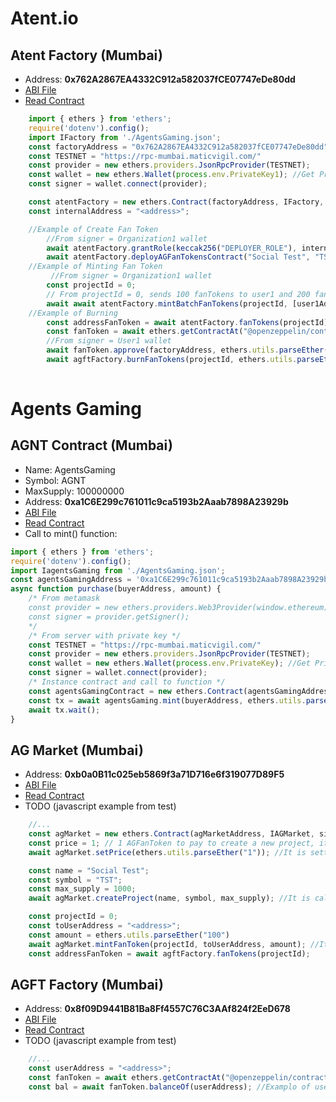 # Atent.io

## Atent Factory (Mumbai)
- Address: **0x762A2867EA4332C912a582037fCE07747eDe80dd**
- [ABI File](https://github.com/rpmaya/AgentsGaming/blob/main/artifacts/contracts/Atent.io/AtentFactory.json)
- [Read Contract](https://mumbai.polygonscan.com/address/0x762A2867EA4332C912a582037fCE07747eDe80dd#code)
```javascript
    import { ethers } from 'ethers';
    require('dotenv').config();
    import IFactory from './AgentsGaming.json';
    const factoryAddress = "0x762A2867EA4332C912a582037fCE07747eDe80dd";
    const TESTNET = "https://rpc-mumbai.maticvigil.com/"
    const provider = new ethers.providers.JsonRpcProvider(TESTNET);
    const wallet = new ethers.Wallet(process.env.PrivateKey1); //Get PrivateKey with dotenv (.env: PrivateKey1=xxx)
    const signer = wallet.connect(provider);

    const atentFactory = new ethers.Contract(factoryAddress, IFactory, signer);
    const internalAddress = "<address>";

    //Example of Create Fan Token
        //From signer = Organization1 wallet
        await atentFactory.grantRole(keccak256("DEPLOYER_ROLE"), internalAddress);
        await atentFactory.deployAGFanTokensContract("Social Test", "TST", 1000);
    //Example of Minting Fan Token
         //From signer = Organization1 wallet
        const projectId = 0;
        // From projectId = 0, sends 100 fanTokens to user1 and 200 fanTokens to user2
        await await atentFactory.mintBatchFanTokens(projectId, [user1Address, user2Address], [ethers.utils.parseEther("100"), ethers.utils.parseEther("200")]);
    //Example of Burning
        const addressFanToken = await atentFactory.fanTokens(projectId);
        const fanToken = await ethers.getContractAt("@openzeppelin/contracts/token/ERC20/IERC20.sol:IERC20", addressFanToken);
        //From signer = User1 wallet
        await fanToken.approve(factoryAddress, ethers.utils.parseEther("10"));
        await agftFactory.burnFanTokens(projectId, ethers.utils.parseEther("10"));
        
```

# Agents Gaming

## AGNT Contract (Mumbai)
- Name: AgentsGaming
- Symbol: AGNT
- MaxSupply: 100000000
- Address: **0xa1C6E299c761011c9ca5193b2Aaab7898A23929b**
- [ABI File](https://github.com/rpmaya/AgentsGaming/blob/main/artifacts/contracts/AgentsGaming.sol/AgentsGaming.json)
- [Read Contract](https://mumbai.polygonscan.com/address/0xa1C6E299c761011c9ca5193b2Aaab7898A23929b#readContract)
- Call to mint() function:
```javascript
import { ethers } from 'ethers';
require('dotenv').config();
import IagentsGaming from './AgentsGaming.json';
const agentsGamingAddress = '0xa1C6E299c761011c9ca5193b2Aaab7898A23929b';
async function purchase(buyerAddress, amount) {
    /* From metamask
    const provider = new ethers.providers.Web3Provider(window.ethereum);
    const signer = provider.getSigner();
    */
    /* From server with private key */
    const TESTNET = "https://rpc-mumbai.maticvigil.com/"
    const provider = new ethers.providers.JsonRpcProvider(TESTNET);
    const wallet = new ethers.Wallet(process.env.PrivateKey); //Get PrivateKey with dotenv (.env: PrivateKey=xxx)
    const signer = wallet.connect(provider);
    /* Instance contract and call to function */
    const agentsGamingContract = new ethers.Contract(agentsGamingAddress, IagentsGaming, signer); 
    const tx = await agentsGaming.mint(buyerAddress, ethers.utils.parseEther(amount)); 
    await tx.wait();
}
```

## AG Market (Mumbai)
- Address: **0xb0a0B11c025eb5869f3a71D716e6f319077D89F5**
- [ABI File](https://github.com/rpmaya/AgentsGaming/blob/main/artifacts/contracts/AGMarket.sol/AGMarket.json)
- [Read Contract](https://mumbai.polygonscan.com/address/0x8f09D9441B81Ba8Ff4557C76C3AAf824f2EeD678#code)
- TODO (javascript example from test)
```javascript
    //...
    const agMarket = new ethers.Contract(agMarketAddress, IAGMarket, signer);
    const price = 1; // 1 AGFanToken to pay to create a new project, it can be 0 or greater.
    await agMarket.setPrice(ethers.utils.parseEther("1")); //It is setted by the owner of contract only

    const name = "Social Test";
    const symbol = "TST";
    const max_supply = 1000;
    await agMarket.createProject(name, symbol, max_supply); //It is called by users paying price setted

    const projectId = 0;
    const toUserAddress = "<address>";
    const amount = ethers.utils.parseEther("100")
    await agMarket.mintFanToken(projectId, toUserAddress, amount); //It is called by the same user who creates the project
    const addressFanToken = await agftFactory.fanTokens(projectId);
```

## AGFT Factory (Mumbai)
- Address: **0x8f09D9441B81Ba8Ff4557C76C3AAf824f2EeD678**
- [ABI File](https://github.com/rpmaya/AgentsGaming/blob/main/artifacts/contracts/AGFTFactory.sol/AGFTFactory.json)
- [Read Contract](https://mumbai.polygonscan.com/address/0xb0a0B11c025eb5869f3a71D716e6f319077D89F5#code)
- TODO (javascript example from test)
```javascript
    //...
    const userAddress = "<address>";
    const fanToken = await ethers.getContractAt("@openzeppelin/contracts/token/ERC20/IERC20.sol:IERC20", addressFanToken); //Get addressFanToken from AGMarket Contract
    const bal = await fanToken.balanceOf(userAddress); //Examplo of use of fanToken like ERC20
```
